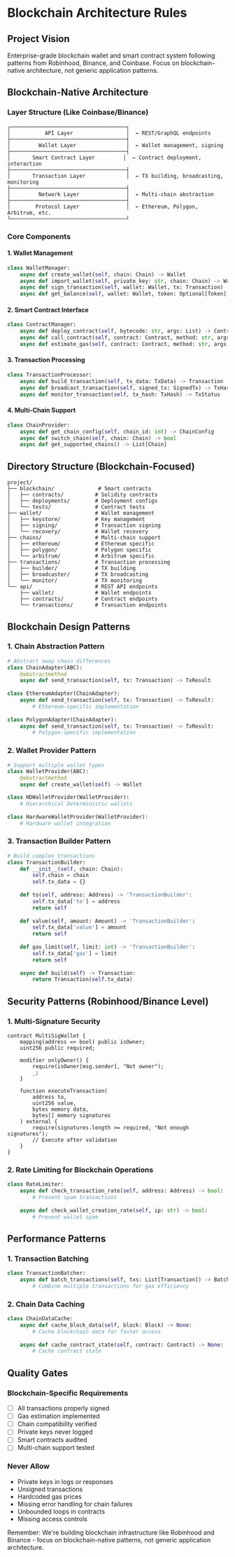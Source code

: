 # Blockchain Architecture Rules

## Project Vision
Enterprise-grade blockchain wallet and smart contract system following patterns from Robinhood, Binance, and Coinbase. Focus on blockchain-native architecture, not generic application patterns.

## Blockchain-Native Architecture

### Layer Structure (Like Coinbase/Binance)
```
┌─────────────────────────────────────┐
│           API Layer                 │  ← REST/GraphQL endpoints
├─────────────────────────────────────┤
│         Wallet Layer                │  ← Wallet management, signing
├─────────────────────────────────────┤
│       Smart Contract Layer         │  ← Contract deployment, interaction
├─────────────────────────────────────┤
│       Transaction Layer             │  ← TX building, broadcasting, monitoring
├─────────────────────────────────────┤
│         Network Layer               │  ← Multi-chain abstraction
├─────────────────────────────────────┤
│        Protocol Layer               │  ← Ethereum, Polygon, Arbitrum, etc.
└─────────────────────────────────────┘
```

### Core Components

#### 1. Wallet Management
```python
class WalletManager:
    async def create_wallet(self, chain: Chain) -> Wallet
    async def import_wallet(self, private_key: str, chain: Chain) -> Wallet
    async def sign_transaction(self, wallet: Wallet, tx: Transaction) -> SignedTx
    async def get_balance(self, wallet: Wallet, token: Optional[Token]) -> Balance
```

#### 2. Smart Contract Interface
```python
class ContractManager:
    async def deploy_contract(self, bytecode: str, args: List) -> Contract
    async def call_contract(self, contract: Contract, method: str, args: List) -> Any
    async def estimate_gas(self, contract: Contract, method: str, args: List) -> int
```

#### 3. Transaction Processing
```python
class TransactionProcessor:
    async def build_transaction(self, tx_data: TxData) -> Transaction
    async def broadcast_transaction(self, signed_tx: SignedTx) -> TxHash
    async def monitor_transaction(self, tx_hash: TxHash) -> TxStatus
```

#### 4. Multi-Chain Support
```python
class ChainProvider:
    async def get_chain_config(self, chain_id: int) -> ChainConfig
    async def switch_chain(self, chain: Chain) -> bool
    async def get_supported_chains() -> List[Chain]
```

## Directory Structure (Blockchain-Focused)
```
project/
├── blockchain/              # Smart contracts
│   ├── contracts/          # Solidity contracts
│   ├── deployments/        # Deployment configs
│   └── tests/              # Contract tests
├── wallet/                 # Wallet management
│   ├── keystore/           # Key management
│   ├── signing/            # Transaction signing
│   └── recovery/           # Wallet recovery
├── chains/                 # Multi-chain support
│   ├── ethereum/           # Ethereum specific
│   ├── polygon/            # Polygon specific
│   └── arbitrum/           # Arbitrum specific
├── transactions/           # Transaction processing
│   ├── builder/            # TX building
│   ├── broadcaster/        # TX broadcasting
│   └── monitor/            # TX monitoring
└── api/                    # REST API endpoints
    ├── wallet/             # Wallet endpoints
    ├── contracts/          # Contract endpoints
    └── transactions/       # Transaction endpoints
```

## Blockchain Design Patterns

### 1. Chain Abstraction Pattern
```python
# Abstract away chain differences
class ChainAdapter(ABC):
    @abstractmethod
    async def send_transaction(self, tx: Transaction) -> TxResult
    
class EthereumAdapter(ChainAdapter):
    async def send_transaction(self, tx: Transaction) -> TxResult:
        # Ethereum-specific implementation
        
class PolygonAdapter(ChainAdapter):
    async def send_transaction(self, tx: Transaction) -> TxResult:
        # Polygon-specific implementation
```

### 2. Wallet Provider Pattern
```python
# Support multiple wallet types
class WalletProvider(ABC):
    @abstractmethod
    async def create_wallet(self) -> Wallet

class HDWalletProvider(WalletProvider):
    # Hierarchical Deterministic wallets
    
class HardwareWalletProvider(WalletProvider):
    # Hardware wallet integration
```

### 3. Transaction Builder Pattern
```python
# Build complex transactions
class TransactionBuilder:
    def __init__(self, chain: Chain):
        self.chain = chain
        self.tx_data = {}
    
    def to(self, address: Address) -> 'TransactionBuilder':
        self.tx_data['to'] = address
        return self
    
    def value(self, amount: Amount) -> 'TransactionBuilder':
        self.tx_data['value'] = amount
        return self
    
    def gas_limit(self, limit: int) -> 'TransactionBuilder':
        self.tx_data['gas'] = limit
        return self
    
    async def build(self) -> Transaction:
        return Transaction(self.tx_data)
```

## Security Patterns (Robinhood/Binance Level)

### 1. Multi-Signature Security
```solidity
contract MultiSigWallet {
    mapping(address => bool) public isOwner;
    uint256 public required;
    
    modifier onlyOwner() {
        require(isOwner[msg.sender], "Not owner");
        _;
    }
    
    function executeTransaction(
        address to,
        uint256 value,
        bytes memory data,
        bytes[] memory signatures
    ) external {
        require(signatures.length >= required, "Not enough signatures");
        // Execute after validation
    }
}
```

### 2. Rate Limiting for Blockchain Operations
```python
class RateLimiter:
    async def check_transaction_rate(self, address: Address) -> bool:
        # Prevent spam transactions
        
    async def check_wallet_creation_rate(self, ip: str) -> bool:
        # Prevent wallet spam
```

## Performance Patterns

### 1. Transaction Batching
```python
class TransactionBatcher:
    async def batch_transactions(self, txs: List[Transaction]) -> BatchedTx:
        # Combine multiple transactions for gas efficiency
```

### 2. Chain Data Caching
```python
class ChainDataCache:
    async def cache_block_data(self, block: Block) -> None:
        # Cache blockchain data for faster access
        
    async def cache_contract_state(self, contract: Contract) -> None:
        # Cache contract state
```

## Quality Gates

### Blockchain-Specific Requirements
- [ ] All transactions properly signed
- [ ] Gas estimation implemented
- [ ] Chain compatibility verified
- [ ] Private keys never logged
- [ ] Smart contracts audited
- [ ] Multi-chain support tested

### Never Allow
- Private keys in logs or responses
- Unsigned transactions
- Hardcoded gas prices
- Missing error handling for chain failures
- Unbounded loops in contracts
- Missing access controls

Remember: We're building blockchain infrastructure like Robinhood and Binance - focus on blockchain-native patterns, not generic application architecture. 
